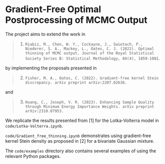 # Gradient-Free Optimal Postprocessing of MCMC Output
The project aims to extend the work in 

> 1. `Riabiz, M., Chen, W. Y., Cockayne, J., Swietach, P., Niederer, S. A., Mackey, L., Oates, C. J. (2022). Optimal thinning of MCMC output. Journal of the Royal Statistical Society Series B: Statistical Methodology, 84(4), 1059-1081`.

by implementing the proposals presented in

> 2. `Fisher, M. A., Oates, C. (2022). Gradient-free kernel Stein discrepancy. arXiv preprint arXiv:2207.02636.`

and

> 3. `Huang, C., Joseph, V. R. (2023). Enhancing Sample Quality through Minimum Energy Importance Weights. arXiv preprint arXiv:2310.07953.`

We replicate the results presented from [1] for the Lotka-Volterra model in ``code/Lotka-Volterra.ipynb``.

``code/Gradient_free_thinning.ipynb`` demonstrates using gradient-free kernel Stein density as proposed in [2] for a bivariate Gaussian mixture.

The ``code/examples`` directory also contains several examples of using the relevant Python packages.

